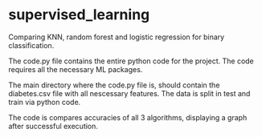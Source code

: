 # supervised_learning
Comparing KNN, random forest and logistic regression for binary classification.

The code.py file contains the entire python code for the project. The code requires all the necessary ML packages.

The main directory where the code.py file is, should contain the diabetes.csv file with all nescessary features. 
The data is split in test and train via python code.

The code is compares accuracies of all 3 algorithms, displaying a graph after successful execution.
